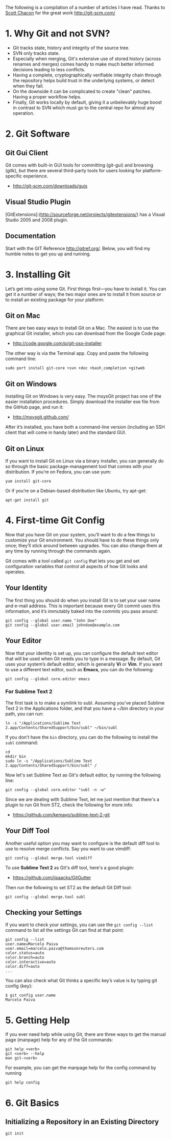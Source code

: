 The following is a compilation of a number of articles I have read. Thanks to [Scott Chacon](https://github.com/schacon) for the great work http://git-scm.com/

# 1. Why Git and not SVN?

- Git tracks state, history and integrity of the source tree. 
- SVN only tracks state.
- Especially when merging, Git's extensive use of stored history (across renames and merges) comes handy to make much better informed decisions leading to less conflicts.
- Having a complete, cryptographically verifiable integrity chain through the repository helps build trust in the underlying systems, or detect when they fail. 
- On the downside it can be complicated to create "clean" patches. Having a proper workflow helps.
- Finally, Git works locally by default, giving it a unbelievably huge boost in contrast to SVN which must go to the central repo for almost any operation.

# 2. Git Software

## Git Gui Client 
Git comes with built-in GUI tools for committing (git-gui) and browsing (gitk), but there are several third-party tools for users looking for platform-specific experience.

- http://git-scm.com/downloads/guis

## Visual Studio Plugin
[GitExtensions]:(http://sourceforge.net/projects/gitextensions/) has a Visual Studio 2005 and 2008 plugin.

## Documentation
Start with the GIT Reference http://gitref.org/. Below, you will find my humble notes to get you up and running.

# 3. Installing Git
Let’s get into using some Git. First things first—you have to install it. You can get it a number of ways; the two major ones are to install it from source or to install an existing package for your platform:

## Git on Mac
There are two easy ways to install Git on a Mac. The easiest is to use the graphical Git installer, which you can download from the Google Code page:

- http://code.google.com/p/git-osx-installer

The other way is via the Terminal app. Copy and paste the following command line:

    sudo port install git-core +svn +doc +bash_completion +gitweb

## Git on Windows
Installing Git on Windows is very easy. The msysGit project has one of the easier installation procedures. Simply download the installer exe file from the GitHub page, and run it:

- http://msysgit.github.com/

After it’s installed, you have both a command-line version (including an SSH client that will come in handy later) and the standard GUI.

## Git on Linux
If you want to install Git on Linux via a binary installer, you can generally do so through the basic package-management tool that comes with your distribution. If you’re on Fedora, you can use yum:

    yum install git-core

Or if you’re on a Debian-based distribution like Ubuntu, try apt-get:

    apt-get install git

# 4. First-time Git Config
Now that you have Git on your system, you’ll want to do a few things to customize your Git environment. You should have to do these things only once; they’ll stick around between upgrades. You can also change them at any time by running through the commands again.

Git comes with a tool called `git config` that lets you get and set configuration variables that control all aspects of how Git looks and operates. 

## Your Identity
The first thing you should do when you install Git is to set your user name and e-mail address. This is important because every Git commit uses this information, and it’s immutably baked into the commits you pass around:

    git config --global user.name "John Doe"
    git config --global user.email johndoe@example.com

## Your Editor
Now that your identity is set up, you can configure the default text editor that will be used when Git needs you to type in a message. By default, Git uses your system’s default editor, which is generally **Vi** or **Vim**. If you want to use a different text editor, such as **Emacs**, you can do the following:

    git config --global core.editor emacs

### For Sublime Text 2

The first task is to make a symlink to subl. Assuming you've placed Sublime Text 2 in the Applications folder, and that you have a ~/bin directory in your path, you can run:

    ln -s "/Applications/Sublime Text 2.app/Contents/SharedSupport/bin/subl" ~/bin/subl
    
If you don't have the `bin` directory, you can do the following to install the `subl` command:

    cd 
    mkdir bin
    sudo ln -s "/Applications/Sublime Text 2.app/Contents/SharedSupport/bin/subl" /

Now let's set Sublime Text as Git's default editor, by running the following line:

    git config --global core.editor "subl -n -w"
    
Since we are dealing with Sublime Text, let me just mention that there's a plugin to run Git from ST2, check the following for more info:

- https://github.com/kemayo/sublime-text-2-git
 
## Your Diff Tool

Another useful option you may want to configure is the default diff tool to use to resolve merge conflicts. Say you want to use vimdiff:

    git config --global merge.tool vimdiff
    
To use **Sublime Text 2** as Git's diff tool, here's a good plugin:

- https://github.com/jisaacks/GitGutter
 

Then run the following to set ST2 as the default Git Diff tool:

    git config --global merge.tool subl

## Checking your Settings

If you want to check your settings, you can use the `git config --list` command to list all the settings Git can find at that point:

    git config --list
    user.name=Marcelo Paiva
    user.email=marcelo.paiva@thomsonreuters.com
    color.status=auto
    color.branch=auto
    color.interactive=auto
    color.diff=auto
    ...

You can also check what Git thinks a specific key’s value is by typing git config {key}:

    $ git config user.name
    Marcelo Paiva
    
# 5. Getting Help

If you ever need help while using Git, there are three ways to get the manual page (manpage) help for any of the Git commands:

    git help <verb>
    git <verb> --help
    man git-<verb>

For example, you can get the manpage help for the config command by running

    git help config


# 6. Git Basics

## Initializing a Repository in an Existing Directory

    git init

